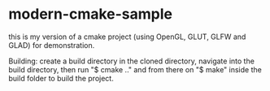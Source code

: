 # modern-cmake-sample
this is my version of a cmake project (using OpenGL, GLUT, GLFW and GLAD) for demonstration.

Building: create a build directory in the cloned directory, navigate into the build directory, then run "$ cmake .." and from there on "$ make" inside the build folder to build the project.

